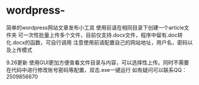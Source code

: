 # wordpress-
简单的wordpress网站文章发布小工具
使用前请在相同目录下创建一个article文件夹
可一次性批量上传多个文件，目前仅支持.docx文件，程序中留有.doc转化.docx的函数，可自行调用
注意使用前请配置自己的网站地址，用户名，密码以及上传模式

9.26更新
使用GUI更加方便查看文件目录与内容，可以选择性上传。同时不需要在代码中进行修改账号密码等配置，双击.exe一键运行
如有疑问可以联系QQ：2509856670
